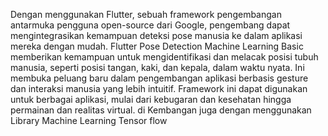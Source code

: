 Dengan menggunakan Flutter, sebuah framework pengembangan antarmuka pengguna open-source dari Google,
pengembang dapat mengintegrasikan kemampuan deteksi pose manusia ke dalam aplikasi mereka dengan mudah.
Flutter Pose Detection Machine Learning Basic memberikan kemampuan untuk mengidentifikasi dan melacak posisi tubuh manusia, seperti posisi tangan, kaki, dan kepala, dalam waktu nyata. Ini membuka peluang baru dalam pengembangan aplikasi berbasis gesture dan interaksi manusia yang lebih intuitif.
Framework ini dapat digunakan untuk berbagai aplikasi, mulai dari kebugaran dan kesehatan hingga permainan dan realitas virtual.
di Kembangan juga dengan menggunakan Library Machine Learning Tensor flow

